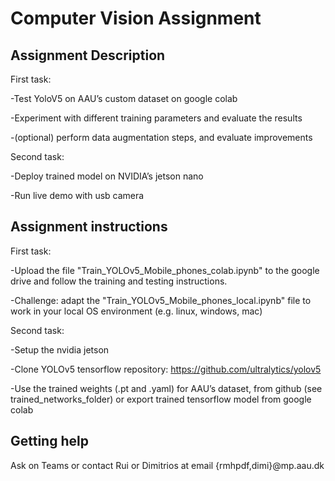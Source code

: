 # Computer Vision Assignment
## Assignment Description
First task:

-Test YoloV5 on AAU’s custom dataset​ on google colab

-Experiment with different training parameters and evaluate the results

-(optional) perform data augmentation steps, and evaluate improvements​

Second task: 

-Deploy trained model on NVIDIA’s jetson nano​

-Run live demo with usb camera

## Assignment instructions
First task:

-Upload the file "Train_YOLOv5_Mobile_phones_colab.ipynb" to the google drive and follow the training and testing instructions.

-Challenge: adapt the "Train_YOLOv5_Mobile_phones_local.ipynb" file to work in your local OS environment (e.g. linux, windows, mac)

Second task:

-Setup the nvidia jetson

-Clone YOLOv5 tensorflow repository: https://github.com/ultralytics/yolov5​ 

-Use the trained weights (.pt and .yaml) for AAU’s dataset, from github​ (see trained_networks_folder) or export trained tensorflow model from google colab

## Getting help
Ask on Teams or contact Rui or Dimitrios at email {rmhpdf,dimi}@mp.aau.dk
